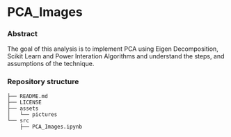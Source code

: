 # PCA_Images

<h3>Abstract </h3>
The goal of this analysis is to implement PCA using Eigen Decomposition, Scikit Learn and Power Interation Algorithms and understand the steps, and assumptions of the technique.

<h3>Repository structure</h3>

```
├── README.md
├── LICENSE
├── assets
│   └── pictures
└── src
    ├── PCA_Images.ipynb
```
